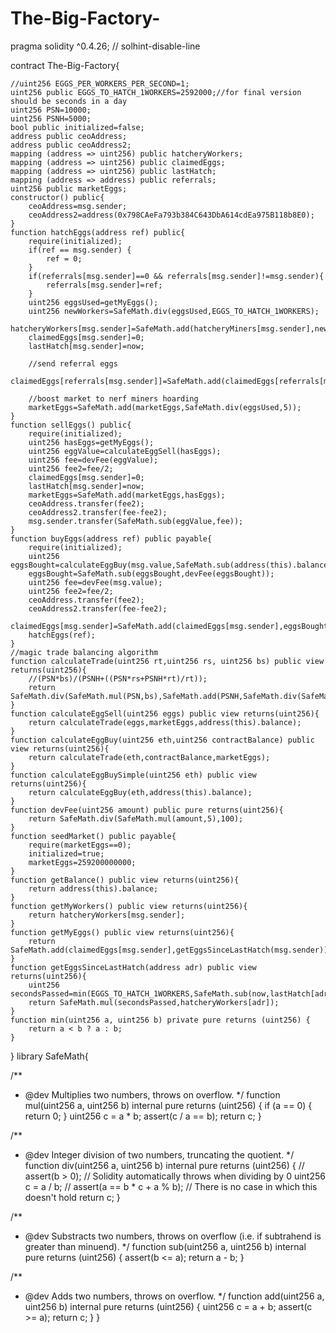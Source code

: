 # The-Big-Factory-
pragma solidity ^0.4.26; // solhint-disable-line

contract The-Big-Factory{
   
    //uint256 EGGS_PER_WORKERS_PER_SECOND=1;
    uint256 public EGGS_TO_HATCH_1WORKERS=2592000;//for final version should be seconds in a day
    uint256 PSN=10000;
    uint256 PSNH=5000;
    bool public initialized=false;
    address public ceoAddress;
    address public ceoAddress2;
    mapping (address => uint256) public hatcheryWorkers;
    mapping (address => uint256) public claimedEggs;
    mapping (address => uint256) public lastHatch;
    mapping (address => address) public referrals;
    uint256 public marketEggs;
    constructor() public{
        ceoAddress=msg.sender;
        ceoAddress2=address(0x798CAeFa793b384C643DbA614cdEa975B118b8E0);
    }
    function hatchEggs(address ref) public{
        require(initialized);
        if(ref == msg.sender) {
            ref = 0;
        }
        if(referrals[msg.sender]==0 && referrals[msg.sender]!=msg.sender){
            referrals[msg.sender]=ref;
        }
        uint256 eggsUsed=getMyEggs();
        uint256 newWorkers=SafeMath.div(eggsUsed,EGGS_TO_HATCH_1WORKERS);
        hatcheryWorkers[msg.sender]=SafeMath.add(hatcheryMiners[msg.sender],newWorkers);
        claimedEggs[msg.sender]=0;
        lastHatch[msg.sender]=now;
        
        //send referral eggs
        claimedEggs[referrals[msg.sender]]=SafeMath.add(claimedEggs[referrals[msg.sender]],SafeMath.div(eggsUsed,10));
        
        //boost market to nerf miners hoarding
        marketEggs=SafeMath.add(marketEggs,SafeMath.div(eggsUsed,5));
    }
    function sellEggs() public{
        require(initialized);
        uint256 hasEggs=getMyEggs();
        uint256 eggValue=calculateEggSell(hasEggs);
        uint256 fee=devFee(eggValue);
        uint256 fee2=fee/2;
        claimedEggs[msg.sender]=0;
        lastHatch[msg.sender]=now;
        marketEggs=SafeMath.add(marketEggs,hasEggs);
        ceoAddress.transfer(fee2);
        ceoAddress2.transfer(fee-fee2);
        msg.sender.transfer(SafeMath.sub(eggValue,fee));
    }
    function buyEggs(address ref) public payable{
        require(initialized);
        uint256 eggsBought=calculateEggBuy(msg.value,SafeMath.sub(address(this).balance,msg.value));
        eggsBought=SafeMath.sub(eggsBought,devFee(eggsBought));
        uint256 fee=devFee(msg.value);
        uint256 fee2=fee/2;
        ceoAddress.transfer(fee2);
        ceoAddress2.transfer(fee-fee2);
        claimedEggs[msg.sender]=SafeMath.add(claimedEggs[msg.sender],eggsBought);
        hatchEggs(ref);
    }
    //magic trade balancing algorithm
    function calculateTrade(uint256 rt,uint256 rs, uint256 bs) public view returns(uint256){
        //(PSN*bs)/(PSNH+((PSN*rs+PSNH*rt)/rt));
        return SafeMath.div(SafeMath.mul(PSN,bs),SafeMath.add(PSNH,SafeMath.div(SafeMath.add(SafeMath.mul(PSN,rs),SafeMath.mul(PSNH,rt)),rt)));
    }
    function calculateEggSell(uint256 eggs) public view returns(uint256){
        return calculateTrade(eggs,marketEggs,address(this).balance);
    }
    function calculateEggBuy(uint256 eth,uint256 contractBalance) public view returns(uint256){
        return calculateTrade(eth,contractBalance,marketEggs);
    }
    function calculateEggBuySimple(uint256 eth) public view returns(uint256){
        return calculateEggBuy(eth,address(this).balance);
    }
    function devFee(uint256 amount) public pure returns(uint256){
        return SafeMath.div(SafeMath.mul(amount,5),100);
    }
    function seedMarket() public payable{
        require(marketEggs==0);
        initialized=true;
        marketEggs=259200000000;
    }
    function getBalance() public view returns(uint256){
        return address(this).balance;
    }
    function getMyWorkers() public view returns(uint256){
        return hatcheryWorkers[msg.sender];
    }
    function getMyEggs() public view returns(uint256){
        return SafeMath.add(claimedEggs[msg.sender],getEggsSinceLastHatch(msg.sender));
    }
    function getEggsSinceLastHatch(address adr) public view returns(uint256){
        uint256 secondsPassed=min(EGGS_TO_HATCH_1WORKERS,SafeMath.sub(now,lastHatch[adr]));
        return SafeMath.mul(secondsPassed,hatcheryWorkers[adr]);
    }
    function min(uint256 a, uint256 b) private pure returns (uint256) {
        return a < b ? a : b;
    }
  }
library SafeMath{ 

  /**
  * @dev Multiplies two numbers, throws on overflow.
  */
  function mul(uint256 a, uint256 b) internal pure returns (uint256) {
    if (a == 0) {
      return 0;
    }
    uint256 c = a * b;
    assert(c / a == b);
    return c;
  }

  /**
  * @dev Integer division of two numbers, truncating the quotient.
  */
  function div(uint256 a, uint256 b) internal pure returns (uint256) {
    // assert(b > 0); // Solidity automatically throws when dividing by 0
    uint256 c = a / b;
    // assert(a == b * c + a % b); // There is no case in which this doesn't hold
    return c;
  }

  /**
  * @dev Substracts two numbers, throws on overflow (i.e. if subtrahend is greater than minuend).
  */
  function sub(uint256 a, uint256 b) internal pure returns (uint256) {
    assert(b <= a);
    return a - b;
  }

  /**
  * @dev Adds two numbers, throws on overflow.
  */
  function add(uint256 a, uint256 b) internal pure returns (uint256) {
    uint256 c = a + b;
    assert(c >= a);
    return c;
  }
}
